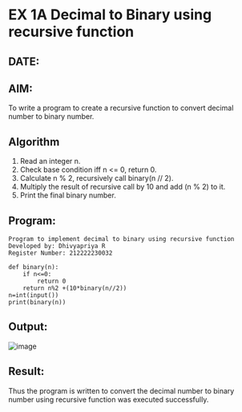 # EX 1A Decimal to Binary using recursive function
## DATE: 
## AIM:
To write a program to create a recursive function to convert decimal number to binary number.

## Algorithm
1. Read an integer n.
2. Check base condition iff n <= 0, return 0.
3. Calculate n % 2, recursively call binary(n // 2).
4. Multiply the result of recursive call by 10 and add (n % 2) to it.
5. Print the final binary number.

## Program:

```
Program to implement decimal to binary using recursive function
Developed by: Dhivyapriya R
Register Number: 212222230032
```
```
def binary(n):
    if n<=0:
        return 0
    return n%2 +(10*binary(n//2))
n=int(input())
print(binary(n))
```

## Output:

![image](https://github.com/user-attachments/assets/29c4b7c9-1423-45ae-acea-43469f9385dd)

## Result:
Thus the program is written to convert the decimal number to binary number using recursive function was executed successfully.

